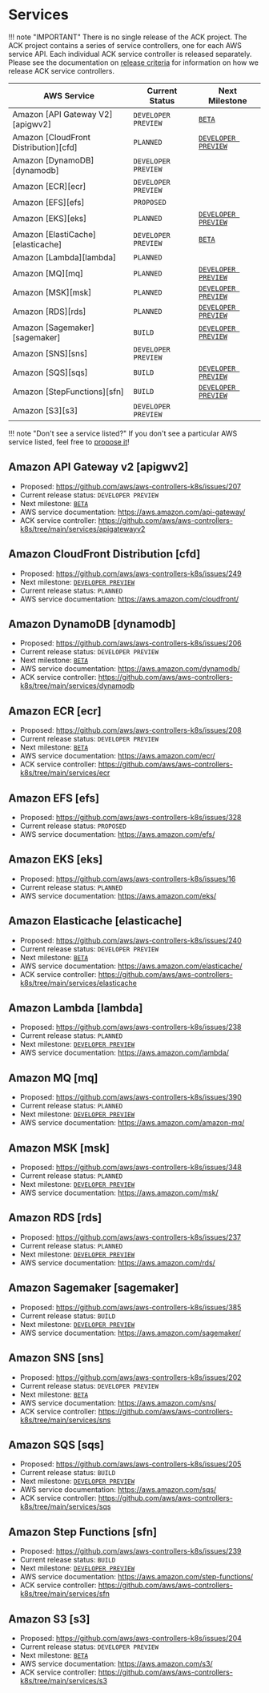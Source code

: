 # Services

!!! note "IMPORTANT"
    There is no single release of the ACK project. The ACK project contains a
    series of service controllers, one for each AWS service API. Each
    individual ACK service controller is released separately. Please see the
    documentation on [release criteria](releases.md) for information on how we
    release ACK service controllers.

| AWS Service | Current Status | Next Milestone
| ----------- | -------------- | --------------
| Amazon [API Gateway V2][apigwv2] | `DEVELOPER PREVIEW` | [`BETA`](https://github.com/aws/aws-controllers-k8s/milestone/15)
| Amazon [CloudFront Distribution][cfd] | `PLANNED` | [`DEVELOPER PREVIEW`](https://github.com/aws/aws-controllers-k8s/milestone/14)
| Amazon [DynamoDB][dynamodb] | `DEVELOPER PREVIEW` |
| Amazon [ECR][ecr] | `DEVELOPER PREVIEW` |
| Amazon [EFS][efs] | `PROPOSED` |
| Amazon [EKS][eks] | `PLANNED` | [`DEVELOPER PREVIEW`](https://github.com/aws/aws-controllers-k8s/milestone/7)
| Amazon [ElastiCache][elasticache] | `DEVELOPER PREVIEW` | [`BETA`](https://github.com/aws/aws-controllers-k8s/milestone/9)
| Amazon [Lambda][lambda] | `PLANNED` |
| Amazon [MQ][mq] | `PLANNED` | [`DEVELOPER PREVIEW`](https://github.com/aws/aws-controllers-k8s/milestone/12)
| Amazon [MSK][msk] | `PLANNED` | [`DEVELOPER PREVIEW`](https://github.com/aws/aws-controllers-k8s/milestone/13)
| Amazon [RDS][rds] | `PLANNED` | [`DEVELOPER PREVIEW`](https://github.com/aws/aws-controllers-k8s/milestone/8)
| Amazon [Sagemaker][sagemaker] | `BUILD` | [`DEVELOPER PREVIEW`](https://github.com/aws/aws-controllers-k8s/milestone/11)
| Amazon [SNS][sns] | `DEVELOPER PREVIEW` |
| Amazon [SQS][sqs] | `BUILD` | [`DEVELOPER PREVIEW`](https://github.com/aws/aws-controllers-k8s/milestone/6)
| Amazon [StepFunctions][sfn] | `BUILD` | [`DEVELOPER PREVIEW`](https://github.com/aws/aws-controllers-k8s/milestone/10)
| Amazon [S3][s3] | `DEVELOPER PREVIEW` |

!!! note "Don't see a service listed?"
    If you don't see a particular AWS service listed, feel free to
    [propose it](https://github.com/aws/aws-controllers-k8s/issues/new?labels=Service+Controller&template=propose_new_controller.md&title=%5Bname%5D+service+controller)!

## Amazon API Gateway v2 [apigwv2]

* Proposed: https://github.com/aws/aws-controllers-k8s/issues/207
* Current release status: `DEVELOPER PREVIEW`
* Next milestone: [`BETA`](https://github.com/aws/aws-controllers-k8s/milestone/15)
* AWS service documentation: https://aws.amazon.com/api-gateway/
* ACK service controller: https://github.com/aws/aws-controllers-k8s/tree/main/services/apigatewayv2

## Amazon CloudFront Distribution [cfd]

* Proposed: https://github.com/aws/aws-controllers-k8s/issues/249
* Next milestone: [`DEVELOPER PREVIEW`](https://github.com/aws/aws-controllers-k8s/milestone/14)
* Current release status: `PLANNED`
* AWS service documentation: https://aws.amazon.com/cloudfront/

## Amazon DynamoDB [dynamodb]

* Proposed: https://github.com/aws/aws-controllers-k8s/issues/206
* Current release status: `DEVELOPER PREVIEW`
* Next milestone: [`BETA`](https://github.com/aws/aws-controllers-k8s/milestone/16)
* AWS service documentation: https://aws.amazon.com/dynamodb/
* ACK service controller: https://github.com/aws/aws-controllers-k8s/tree/main/services/dynamodb

## Amazon ECR [ecr]

* Proposed: https://github.com/aws/aws-controllers-k8s/issues/208
* Current release status: `DEVELOPER PREVIEW`
* Next milestone: [`BETA`](https://github.com/aws/aws-controllers-k8s/milestone/16)
* AWS service documentation: https://aws.amazon.com/ecr/
* ACK service controller: https://github.com/aws/aws-controllers-k8s/tree/main/services/ecr

## Amazon EFS [efs]

* Proposed: https://github.com/aws/aws-controllers-k8s/issues/328
* Current release status: `PROPOSED`
* AWS service documentation: https://aws.amazon.com/efs/

## Amazon EKS [eks]

* Proposed: https://github.com/aws/aws-controllers-k8s/issues/16
* Current release status: `PLANNED`
* AWS service documentation: https://aws.amazon.com/eks/

## Amazon Elasticache [elasticache]

* Proposed: https://github.com/aws/aws-controllers-k8s/issues/240
* Current release status: `DEVELOPER PREVIEW`
* Next milestone: [`BETA`](https://github.com/aws/aws-controllers-k8s/milestone/9)
* AWS service documentation: https://aws.amazon.com/elasticache/
* ACK service controller: https://github.com/aws/aws-controllers-k8s/tree/main/services/elasticache

## Amazon Lambda [lambda]

* Proposed: https://github.com/aws/aws-controllers-k8s/issues/238
* Current release status: `PLANNED`
* Next milestone: [`DEVELOPER PREVIEW`](https://github.com/aws/aws-controllers-k8s/milestone/10)
* AWS service documentation: https://aws.amazon.com/lambda/

## Amazon MQ [mq]

* Proposed: https://github.com/aws/aws-controllers-k8s/issues/390
* Current release status: `PLANNED`
* Next milestone: [`DEVELOPER PREVIEW`](https://github.com/aws/aws-controllers-k8s/milestone/12)
* AWS service documentation: https://aws.amazon.com/amazon-mq/

## Amazon MSK [msk]

* Proposed: https://github.com/aws/aws-controllers-k8s/issues/348
* Current release status: `PLANNED`
* Next milestone: [`DEVELOPER PREVIEW`](https://github.com/aws/aws-controllers-k8s/milestone/13)
* AWS service documentation: https://aws.amazon.com/msk/

## Amazon RDS [rds]

* Proposed: https://github.com/aws/aws-controllers-k8s/issues/237
* Current release status: `PLANNED`
* Next milestone: [`DEVELOPER PREVIEW`](https://github.com/aws/aws-controllers-k8s/milestone/8)
* AWS service documentation: https://aws.amazon.com/rds/

## Amazon Sagemaker [sagemaker]

* Proposed: https://github.com/aws/aws-controllers-k8s/issues/385
* Current release status: `BUILD`
* Next milestone: [`DEVELOPER PREVIEW`](https://github.com/aws/aws-controllers-k8s/milestone/11)
* AWS service documentation: https://aws.amazon.com/sagemaker/

## Amazon SNS [sns]

* Proposed: https://github.com/aws/aws-controllers-k8s/issues/202
* Current release status: `DEVELOPER PREVIEW`
* Next milestone: [`BETA`](https://github.com/aws/aws-controllers-k8s/milestone/17)
* AWS service documentation: https://aws.amazon.com/sns/
* ACK service controller: https://github.com/aws/aws-controllers-k8s/tree/main/services/sns

## Amazon SQS [sqs]

* Proposed: https://github.com/aws/aws-controllers-k8s/issues/205
* Current release status: `BUILD`
* Next milestone: [`DEVELOPER PREVIEW`](https://github.com/aws/aws-controllers-k8s/milestone/6)
* AWS service documentation: https://aws.amazon.com/sqs/
* ACK service controller: https://github.com/aws/aws-controllers-k8s/tree/main/services/sqs

## Amazon Step Functions [sfn]

* Proposed: https://github.com/aws/aws-controllers-k8s/issues/239
* Current release status: `BUILD`
* Next milestone: [`DEVELOPER PREVIEW`](https://github.com/aws/aws-controllers-k8s/milestone/10)
* AWS service documentation: https://aws.amazon.com/step-functions/
* ACK service controller: https://github.com/aws/aws-controllers-k8s/tree/main/services/sfn

## Amazon S3 [s3]

* Proposed: https://github.com/aws/aws-controllers-k8s/issues/204
* Current release status: `DEVELOPER PREVIEW`
* Next milestone: [`BETA`](https://github.com/aws/aws-controllers-k8s/milestone/16)
* AWS service documentation: https://aws.amazon.com/s3/
* ACK service controller: https://github.com/aws/aws-controllers-k8s/tree/main/services/s3
